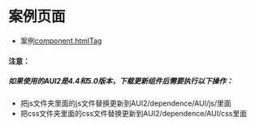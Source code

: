 # 案例页面 
 - 案例[component.htmlTag](https://www.awebide.com/testCase/#/htmlTag/Demo/Component/htmlTag?title=HTML%E6%A0%87%E7%AD%BE&pageId=htmlTag)


#### 注意：
##### 如果使用的AUI2是4.4和5.0版本，下载更新组件后需要执行以下操作：
- 把js文件夹里面的js文件替换更新到AUI2/dependence/AUI/js/里面
- 把css文件夹里面的css文件替换更新到AUI2/dependence/AUI/css里面